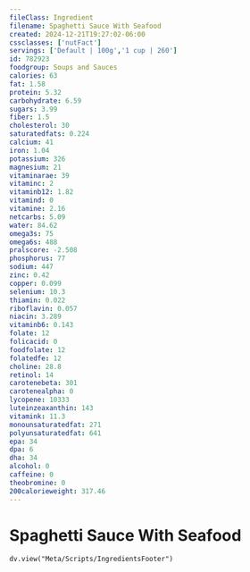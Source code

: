 ```yaml
---
fileClass: Ingredient
filename: Spaghetti Sauce With Seafood
created: 2024-12-21T19:27:02-06:00
cssclasses: ['nutFact']
servings: ['Default | 100g','1 cup | 260']
id: 782923
foodgroup: Soups and Sauces
calories: 63
fat: 1.58
protein: 5.32
carbohydrate: 6.59
sugars: 3.99
fiber: 1.5
cholesterol: 30
saturatedfats: 0.224
calcium: 41
iron: 1.04
potassium: 326
magnesium: 21
vitaminarae: 39
vitaminc: 2
vitaminb12: 1.82
vitamind: 0
vitamine: 2.16
netcarbs: 5.09
water: 84.62
omega3s: 75
omega6s: 488
pralscore: -2.508
phosphorus: 77
sodium: 447
zinc: 0.42
copper: 0.099
selenium: 10.3
thiamin: 0.022
riboflavin: 0.057
niacin: 3.289
vitaminb6: 0.143
folate: 12
folicacid: 0
foodfolate: 12
folatedfe: 12
choline: 28.8
retinol: 14
carotenebeta: 301
carotenealpha: 0
lycopene: 10333
luteinzeaxanthin: 143
vitamink: 11.3
monounsaturatedfat: 271
polyunsaturatedfat: 641
epa: 34
dpa: 6
dha: 34
alcohol: 0
caffeine: 0
theobromine: 0
200calorieweight: 317.46
---
```


# Spaghetti Sauce With Seafood

```dataviewjs
dv.view("Meta/Scripts/IngredientsFooter")
```